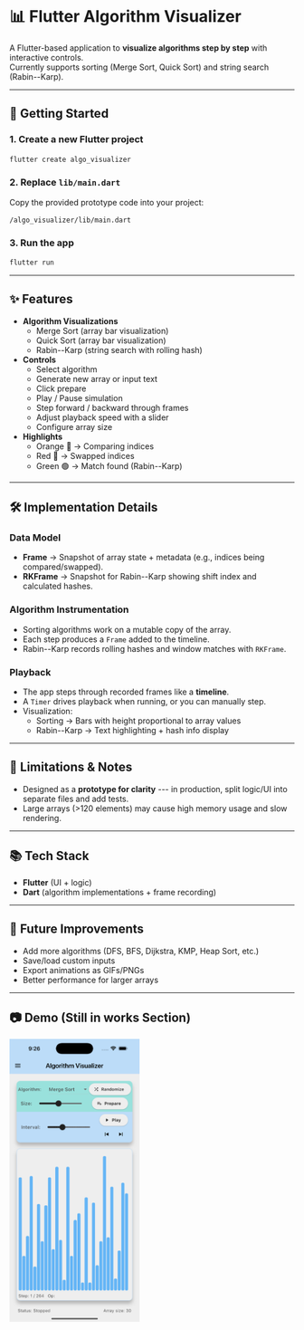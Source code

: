 # 📊 Flutter Algorithm Visualizer

A Flutter-based application to **visualize algorithms step by step**
with interactive controls.\
Currently supports sorting (Merge Sort, Quick Sort) and string search
(Rabin--Karp).

------------------------------------------------------------------------

## 🚀 Getting Started

### 1. Create a new Flutter project

``` bash
flutter create algo_visualizer
```

### 2. Replace `lib/main.dart`

Copy the provided prototype code into your project:

    /algo_visualizer/lib/main.dart

### 3. Run the app

``` bash
flutter run
```

------------------------------------------------------------------------

## ✨ Features

-   **Algorithm Visualizations**
    -   Merge Sort (array bar visualization)
    -   Quick Sort (array bar visualization)
    -   Rabin--Karp (string search with rolling hash)
-   **Controls**
    -   Select algorithm
    -   Generate new array or input text
    -   Click prepare
    -   Play / Pause simulation
    -   Step forward / backward through frames
    -   Adjust playback speed with a slider
    -   Configure array size
-   **Highlights**
    -   Orange 🔶 → Comparing indices
    -   Red 🔴 → Swapped indices
    -   Green 🟢 → Match found (Rabin--Karp)

------------------------------------------------------------------------

## 🛠 Implementation Details

### Data Model

-   **Frame** → Snapshot of array state + metadata (e.g., indices being
    compared/swapped).
-   **RKFrame** → Snapshot for Rabin--Karp showing shift index and
    calculated hashes.

### Algorithm Instrumentation

-   Sorting algorithms work on a mutable copy of the array.
-   Each step produces a `Frame` added to the timeline.
-   Rabin--Karp records rolling hashes and window matches with
    `RKFrame`.

### Playback

-   The app steps through recorded frames like a **timeline**.
-   A `Timer` drives playback when running, or you can manually step.
-   Visualization:
    -   Sorting → Bars with height proportional to array values
    -   Rabin--Karp → Text highlighting + hash info display

------------------------------------------------------------------------

## 📌 Limitations & Notes

-   Designed as a **prototype for clarity** --- in production, split
    logic/UI into separate files and add tests.
-   Large arrays (\>120 elements) may cause high memory usage and slow
    rendering.

------------------------------------------------------------------------

## 📚 Tech Stack

-   **Flutter** (UI + logic)
-   **Dart** (algorithm implementations + frame recording)

------------------------------------------------------------------------

## 🚧 Future Improvements

-   Add more algorithms (DFS, BFS, Dijkstra, KMP, Heap Sort, etc.)
-   Save/load custom inputs
-   Export animations as GIFs/PNGs
-   Better performance for larger arrays

------------------------------------------------------------------------

## 📷 Demo (Still in works Section)

<img src="./assets/images/light-mode-screenshot.png" height=500px >
